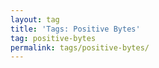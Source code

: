 ```yaml
---
layout: tag
title: 'Tags: Positive Bytes'
tag: positive-bytes
permalink: tags/positive-bytes/
---
```


